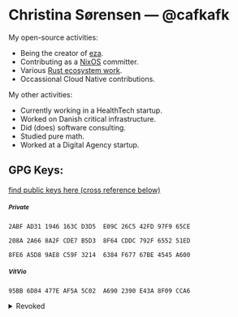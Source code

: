 # Christina Sørensen — @cafkafk

My open-source activities:
- Being the creator of [eza](https://github.com/cafkafk/eza).
- Contributing as a [NixOS](https://github.com/nixos/nixpkgs) committer.
- Various [Rust ecosystem work](https://crates.io/users/cafkafk).
- Occassional Cloud Native contributions.

My other activities:
- Currently working in a HealthTech startup. 
- Worked on Danish critical infrastructure.
- Did (does) software consulting.
- Studied pure math.
- Worked at a Digital Agency startup.

## **GPG Keys**:

[find public keys here (cross reference below)](https://pgp.fem.gg/pks/lookup?search=christina&fingerprint=on&hash=on&op=vindex)

##### <small>Private</small>

`2ABF AD31 1946 163C D3D5  E09C 26C5 42FD 97F9 65CE`

`208A 2A66 8A2F CDE7 B5D3  8F64 CDDC 792F 6552 51ED`

`8FE6 A5D8 9AE8 C59F 3214  6384 F677 67BE 4545 A600`

##### <small>VitVio</small>

`95BB 6D84 477E AF5A 5C02  A690 2390 E43A 8F09 CCA6`

<details>
  <summary>Revoked</summary>

##### <small>DBC Digital</small>

`0A98 A4FB CC09 4F22 A71D  3F7B E10B 19D7 90E2 4C96`

<details>
  <summary>Revocation Certificate</summary>
  <pre>
-----BEGIN PGP PUBLIC KEY BLOCK-----
Comment: This is a revocation certificate

iHgEIBYKACAWIQQKmKT7zAlPIqcdP3vhCxnXkOJMlgUCaFVimgIdAAAKCRDhCxnX
kOJMlv5pAQCTdOkG3ZDmeL2jMoL2IMM4n1V//ujstCTEU2Jqey5raAD/cdDM1CAB
Lf1pmyCnAmXpq2d5EwykcOMPV3NC/Yv7JQw=
=+Y6S
-----END PGP PUBLIC KEY BLOCK-----
</pre>
</details>
<details>
  <summary>Revoked Public Key</summary>
<pre>
-----BEGIN PGP PUBLIC KEY BLOCK-----

mDMEZz8e9RYJKwYBBAHaRw8BAQdAv+AJldJ0654ZJ5eT9T+NVjciFdElyBB4nU8E
5r2NYbGIeAQgFgoAIBYhBAqYpPvMCU8ipx0/e+ELGdeQ4kyWBQJoVWKaAh0AAAoJ
EOELGdeQ4kyW/mkBAJN06QbdkOZ4vaMygvYgwzifVX/+6Oy0JMRTYmp7LmtoAP9x
0MzUIAEt/WmbIKcCZemrZ3kTDKRw4w9Xc0L9i/slDLRLQ2hyaXN0aW5hIEUuIFPD
uHJlbnNlbiAoREJDIERpZ2l0YWwgSW5mcmFzdHJ1Y3R1cmUgRGV2ZWxvcGVyKSA8
Y2hyc0BkYmMuZGs+iJkEExYKAEEWIQQKmKT7zAlPIqcdP3vhCxnXkOJMlgUCZz8e
9QIbAwUJAeEzgAULCQgHAgIiAgYVCgkICwIEFgIDAQIeBwIXgAAKCRDhCxnXkOJM
lozZAQDJL3v3MEkmvmjg0w1wnGbILUvtdzAIWf42J4r+zTxGbAEAqLXHZ/OlV67u
skCindq3tGB/AWW3LYHlCviQ6nkeCwq4OARnPx71EgorBgEEAZdVAQUBAQdAz1wW
agClodHGVUZDxe4wHRTRFFGYcNlw77nTXax9yTkDAQgHiH4EGBYKACYWIQQKmKT7
zAlPIqcdP3vhCxnXkOJMlgUCZz8e9QIbDAUJAeEzgAAKCRDhCxnXkOJMliHqAQDv
BsYJHerdoNi5eFDfJJLFyle5+1luwN/j3aIm6TDkVQD/Y1MwQPekQGOmn+mJIJPB
4TrYXdrOG4fqPT4c5EJ3TgQ=
=1W1k
-----END PGP PUBLIC KEY BLOCK-----
  </pre>
</details>
</details>
